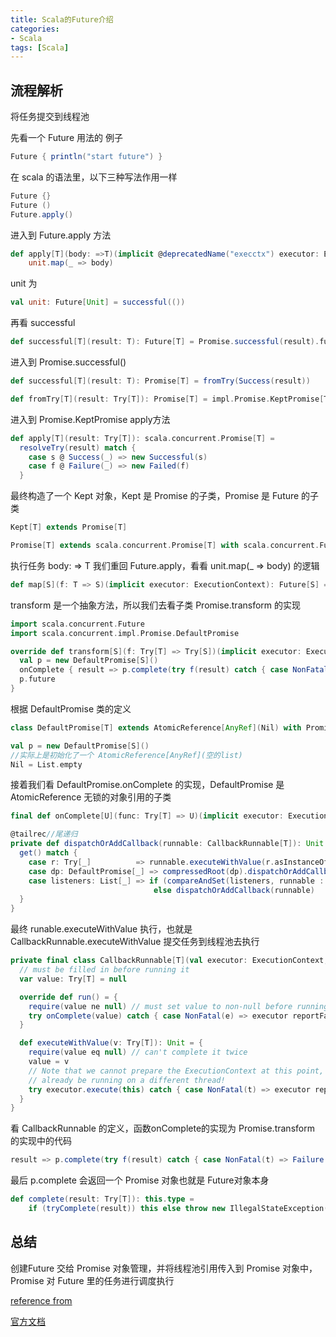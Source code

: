 ```yaml
---
title: Scala的Future介绍
categories:
- Scala
tags: [Scala]
---
```


流程解析
---

将任务提交到线程池

先看一个 Future 用法的 例子
```scala
Future { println("start future") }
```
在 scala 的语法里，以下三种写法作用一样
```scala
Future {}
Future ()
Future.apply()
```
进入到 Future.apply 方法
```scala
def apply[T](body: =>T)(implicit @deprecatedName("execctx") executor: ExecutionContext): Future[T] =
    unit.map(_ => body)
```
unit 为
```scala
val unit: Future[Unit] = successful(())
```
再看 successful
```scala
def successful[T](result: T): Future[T] = Promise.successful(result).future
```
进入到 Promise.successful()
```scala
def successful[T](result: T): Promise[T] = fromTry(Success(result))

def fromTry[T](result: Try[T]): Promise[T] = impl.Promise.KeptPromise[T](result)
```
进入到 Promise.KeptPromise apply方法
```scala
def apply[T](result: Try[T]): scala.concurrent.Promise[T] =
  resolveTry(result) match {
    case s @ Success(_) => new Successful(s)
    case f @ Failure(_) => new Failed(f)
  }
```
最终构造了一个 Kept 对象，Kept 是 Promise 的子类，Promise 是 Future 的子类
```scala
Kept[T] extends Promise[T] 

Promise[T] extends scala.concurrent.Promise[T] with scala.concurrent.Future[T]
```
执行任务 body: => T
我们重回 Future.apply，看看 unit.map(_ => body) 的逻辑
```scala
def map[S](f: T => S)(implicit executor: ExecutionContext): Future[S] = transform(_ map f)
```
transform 是一个抽象方法，所以我们去看子类 Promise.transform 的实现
```scala
import scala.concurrent.Future
import scala.concurrent.impl.Promise.DefaultPromise

override def transform[S](f: Try[T] => Try[S])(implicit executor: ExecutionContext): Future[S] = {
  val p = new DefaultPromise[S]() 
  onComplete { result => p.complete(try f(result) catch { case NonFatal(t) => Failure(t) }) }
  p.future
}
```
根据 DefaultPromise 类的定义
```scala
class DefaultPromise[T] extends AtomicReference[AnyRef](Nil) with Promise[T]

val p = new DefaultPromise[S]() 
//实际上是初始化了一个 AtomicReference[AnyRef](空的list)
Nil = List.empty
```
接着我们看 DefaultPromise.onComplete 的实现，DefaultPromise 是 AtomicReference 无锁的对象引用的子类
```scala
final def onComplete[U](func: Try[T] => U)(implicit executor: ExecutionContext): Unit = dispatchOrAddCallback(new CallbackRunnable[T](executor.prepare(), func))

@tailrec//尾递归
private def dispatchOrAddCallback(runnable: CallbackRunnable[T]): Unit = {
  get() match {
    case r: Try[_]          => runnable.executeWithValue(r.asInstanceOf[Try[T]])
    case dp: DefaultPromise[_] => compressedRoot(dp).dispatchOrAddCallback(runnable)
    case listeners: List[_] => if (compareAndSet(listeners, runnable :: listeners)) ()
                                else dispatchOrAddCallback(runnable)
  }
}
```
最终 runable.executeWithValue 执行，也就是 CallbackRunnable.executeWithValue 提交任务到线程池去执行
```scala
private final class CallbackRunnable[T](val executor: ExecutionContext, val onComplete: Try[T] => Any) extends Runnable with OnCompleteRunnable {
  // must be filled in before running it
  var value: Try[T] = null

  override def run() = {
    require(value ne null) // must set value to non-null before running!
    try onComplete(value) catch { case NonFatal(e) => executor reportFailure e }
  }

  def executeWithValue(v: Try[T]): Unit = {
    require(value eq null) // can't complete it twice
    value = v
    // Note that we cannot prepare the ExecutionContext at this point, since we might
    // already be running on a different thread!
    try executor.execute(this) catch { case NonFatal(t) => executor reportFailure t }
  }
}
```
看 CallbackRunnable 的定义，函数onComplete的实现为 Promise.transform 的实现中的代码
```scala
result => p.complete(try f(result) catch { case NonFatal(t) => Failure(t) })
```
最后 p.complete 会返回一个 Promise 对象也就是 Future对象本身
```scala
def complete(result: Try[T]): this.type =
    if (tryComplete(result)) this else throw new IllegalStateException("Promise already completed.")
```
总结
---

创建Future 交给 Promise 对象管理，并将线程池引用传入到 Promise 对象中，
Promise 对 Future 里的任务进行调度执行


[reference from](https://wtog.github.io/2019/03/30/scala-future.html)

[官方文档](https://docs.scala-lang.org/zh-cn/overviews/core/futures.html)
